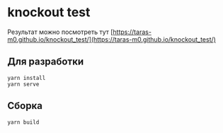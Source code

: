 # knockout test

Результат можно посмотреть тут [https://taras-m0.github.io/knockout_test/](https://taras-m0.github.io/knockout_test/)

## Для разработки

```
yarn install
yarn serve
```

## Сборка

```
yarn build
```
